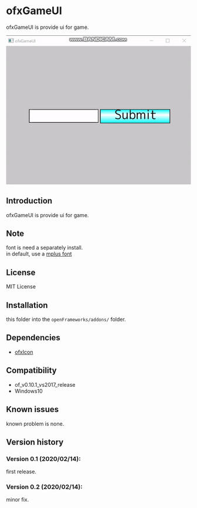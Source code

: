 ofxGameUI
=====================================

ofxGameUI is provide ui for game.

![sample](guimov.gif)

Introduction
------------
ofxGameUI is provide ui for game.

Note
------------
font is need a separately install.  
in default, use a [mplus font](https://mplus-fonts.osdn.jp/about.html)

License
-------
MIT License

Installation
------------
this folder into the `openFrameworks/addons/` folder.

Dependencies
------------
* [ofxIcon](https://github.com/desktopgame/ofxIcon)

Compatibility
------------
* of_v0.10.1_vs2017_release
* Windows10

Known issues
------------
known problem is none.

Version history
------------

### Version 0.1 (2020/02/14):
first release.

### Version 0.2 (2020/02/14):
minor fix.
